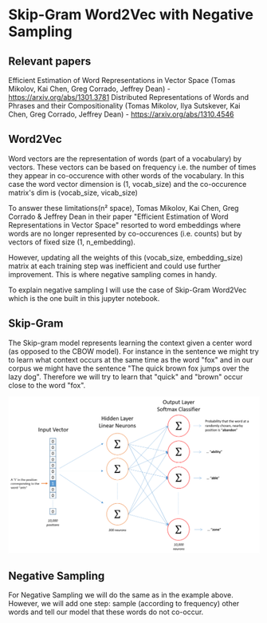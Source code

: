 # Skip-Gram Word2Vec with Negative Sampling

## Relevant papers
Efficient Estimation of Word Representations in Vector Space (Tomas Mikolov, Kai Chen, Greg Corrado, Jeffrey Dean) - https://arxiv.org/abs/1301.3781
Distributed Representations of Words and Phrases and their Compositionality (Tomas Mikolov, Ilya Sutskever, Kai Chen, Greg Corrado, Jeffrey Dean) - https://arxiv.org/abs/1310.4546

## Word2Vec

Word vectors are the representation of words (part of a vocabulary) by vectors. These vectors can be based on frequency i.e. the number of times they appear in co-occurence with other words of the vocabulary. In this case the word vector dimension is (1, vocab_size) and the co-occurence matrix's dim is (vocab_size, vicab_size)

To answer these limitations(n² space), Tomas Mikolov, Kai Chen, Greg Corrado & Jeffrey Dean in their paper "Efficient Estimation of Word Representations in Vector Space" resorted to word embeddings where words are no longer represented by co-occurences (i.e. counts) but by vectors of fixed size (1, n_embedding).

However, updating all the weights of this (vocab_size, embedding_size) matrix at each training step was inefficient and could use further improvement. This is where negative sampling comes in handy.

To explain negative sampling I will use the case of Skip-Gram Word2Vec which is the one built in this jupyter notebook.


## Skip-Gram

The Skip-gram model represents learning the context given a center word (as opposed to the CBOW model). For instance in the sentence we might try to learn what context occurs at the same time as the word "fox" and in our corpus we might have the sentence "The quick brown fox jumps over the lazy dog". Therefore we will try to learn that "quick" and "brown" occur close to the word "fox".

![Skip-Gram](https://github.com/shawn-lab-ml/ml_from_scratch/blob/master/nlp/Word2Vec/skipgram.png)


## Negative Sampling

For Negative Sampling we will do the same as in the example above. However, we will add one step: sample (according to frequency) other words and tell our model that these words do not co-occur.
